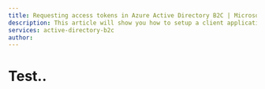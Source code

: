 ```yaml
---
title: Requesting access tokens in Azure Active Directory B2C | Microsoft Docs
description: This article will show you how to setup a client application and acquire an access token.
services: active-directory-b2c
author:
---
```


# Test..